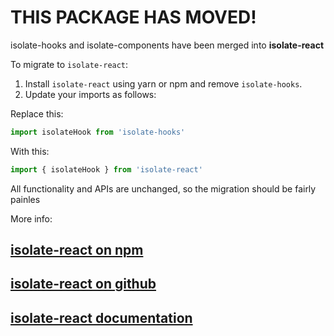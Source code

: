 # THIS PACKAGE HAS MOVED!

isolate-hooks and isolate-components have been merged into **isolate-react**

To migrate to `isolate-react`:

1. Install `isolate-react` using yarn or npm and remove `isolate-hooks`.
2. Update your imports as follows:

Replace this:

```javascript
import isolateHook from 'isolate-hooks'
```

With this:

```javascript
import { isolateHook } from 'isolate-react'
```

All functionality and APIs are unchanged, so the migration should be fairly painles

More info:

## [isolate-react on npm](https://www.npmjs.com/package/isolate-react)
## [isolate-react on github](https://www.npmjs.com/package/isolate-react)
## [isolate-react documentation](https://davidmfoley.github.io/isolate-react)

